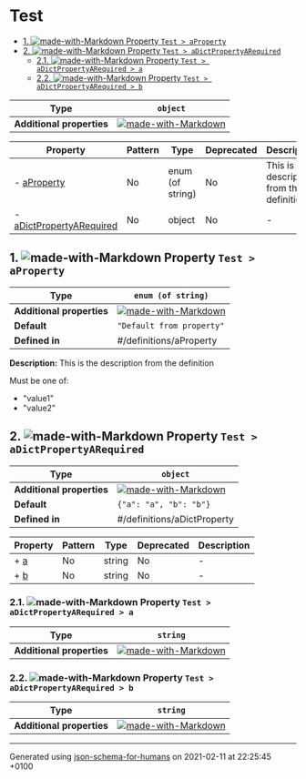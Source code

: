 # Test

- [1. ![made-with-Markdown](https://img.shields.io/badge/Optional-yellow) Property `Test > aProperty`](#aProperty)
- [2. ![made-with-Markdown](https://img.shields.io/badge/Optional-yellow) Property `Test > aDictPropertyARequired`](#aDictPropertyARequired)
  - [2.1. ![made-with-Markdown](https://img.shields.io/badge/Required-blue) Property `Test > aDictPropertyARequired > a`](#aDictPropertyARequired_a)
  - [2.2. ![made-with-Markdown](https://img.shields.io/badge/Required-blue) Property `Test > aDictPropertyARequired > b`](#aDictPropertyARequired_b)

| Type | `object` |
| ---- | --- |
| **Additional properties** |[![made-with-Markdown](https://img.shields.io/badge/Any%20type-allowed-green)](# "Additional Properties of any type are allowed.")|

| Property | Pattern | Type | Deprecated | Description |
| -------- | ------- | ---- | ---------- | ----------- |
|-  [aProperty](#aProperty)|No|enum (of string)|No|This is the description from the definition|
|-  [aDictPropertyARequired](#aDictPropertyARequired)|No|object|No|-|

## <a name="aProperty"></a>1. ![made-with-Markdown](https://img.shields.io/badge/Optional-yellow) Property `Test > aProperty`

| Type | `enum (of string)` |
| ---- | --- |
| **Additional properties** |[![made-with-Markdown](https://img.shields.io/badge/Any%20type-allowed-green)](# "Additional Properties of any type are allowed.")|
| **Default** | `"Default from property"` |
| **Defined in** | #/definitions/aProperty |

**Description:** This is the description from the definition

Must be one of:
* "value1"
* "value2"

## <a name="aDictPropertyARequired"></a>2. ![made-with-Markdown](https://img.shields.io/badge/Optional-yellow) Property `Test > aDictPropertyARequired`

| Type | `object` |
| ---- | --- |
| **Additional properties** |[![made-with-Markdown](https://img.shields.io/badge/Any%20type-allowed-green)](# "Additional Properties of any type are allowed.")|
| **Default** | `{"a": "a", "b": "b"}` |
| **Defined in** | #/definitions/aDictProperty |

| Property | Pattern | Type | Deprecated | Description |
| -------- | ------- | ---- | ---------- | ----------- |
|+  [a](#aDictPropertyARequired_a)|No|string|No|-|
|+  [b](#aDictPropertyARequired_b)|No|string|No|-|

### <a name="aDictPropertyARequired_a"></a>2.1. ![made-with-Markdown](https://img.shields.io/badge/Required-blue) Property `Test > aDictPropertyARequired > a`

| Type | `string` |
| ---- | --- |
| **Additional properties** |[![made-with-Markdown](https://img.shields.io/badge/Any%20type-allowed-green)](# "Additional Properties of any type are allowed.")|

### <a name="aDictPropertyARequired_b"></a>2.2. ![made-with-Markdown](https://img.shields.io/badge/Required-blue) Property `Test > aDictPropertyARequired > b`

| Type | `string` |
| ---- | --- |
| **Additional properties** |[![made-with-Markdown](https://img.shields.io/badge/Any%20type-allowed-green)](# "Additional Properties of any type are allowed.")|

----------------------------------------------------------------------------------------------------------------------------
Generated using [json-schema-for-humans](https://github.com/coveooss/json-schema-for-humans) on 2021-02-11 at 22:25:45 +0100